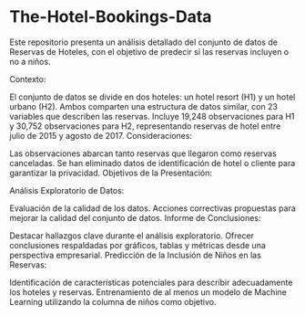 # The-Hotel-Bookings-Data
Este repositorio presenta un análisis detallado del conjunto de datos de Reservas de Hoteles, con el objetivo de predecir si las reservas incluyen o no a niños.

Contexto:

El conjunto de datos se divide en dos hoteles: un hotel resort (H1) y un hotel urbano (H2).
Ambos comparten una estructura de datos similar, con 23 variables que describen las reservas.
Incluye 19,248 observaciones para H1 y 30,752 observaciones para H2, representando reservas de hotel entre julio de 2015 y agosto de 2017.
Consideraciones:

Las observaciones abarcan tanto reservas que llegaron como reservas canceladas.
Se han eliminado datos de identificación de hotel o cliente para garantizar la privacidad.
Objetivos de la Presentación:

Análisis Exploratorio de Datos:

Evaluación de la calidad de los datos.
Acciones correctivas propuestas para mejorar la calidad del conjunto de datos.
Informe de Conclusiones:

Destacar hallazgos clave durante el análisis exploratorio.
Ofrecer conclusiones respaldadas por gráficos, tablas y métricas desde una perspectiva empresarial.
Predicción de la Inclusión de Niños en las Reservas:

Identificación de características potenciales para describir adecuadamente los hoteles y reservas.
Entrenamiento de al menos un modelo de Machine Learning utilizando la columna de niños como objetivo.


